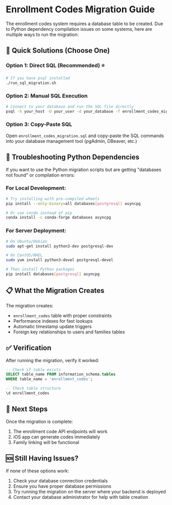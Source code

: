 # Enrollment Codes Migration Guide

The enrollment codes system requires a database table to be created. Due to Python dependency compilation issues on some systems, here are multiple ways to run the migration:

## 🎯 Quick Solutions (Choose One)

### Option 1: Direct SQL (Recommended) ⭐
```bash
# If you have psql installed
./run_sql_migration.sh
```

### Option 2: Manual SQL Execution
```bash
# Connect to your database and run the SQL file directly
psql -h your_host -U your_user -d your_database -f enrollment_codes_migration.sql
```

### Option 3: Copy-Paste SQL
Open `enrollment_codes_migration.sql` and copy-paste the SQL commands into your database management tool (pgAdmin, DBeaver, etc.)

## 🔧 Troubleshooting Python Dependencies

If you want to use the Python migration scripts but are getting "databases not found" or compilation errors:

### For Local Development:
```bash
# Try installing with pre-compiled wheels
pip install --only-binary=all databases[postgresql] asyncpg

# Or use conda instead of pip
conda install -c conda-forge databases asyncpg
```

### For Server Deployment:
```bash
# On Ubuntu/Debian
sudo apt-get install python3-dev postgresql-dev

# On CentOS/RHEL
sudo yum install python3-devel postgresql-devel

# Then install Python packages
pip install databases[postgresql] asyncpg
```

## 📋 What the Migration Creates

The migration creates:
- `enrollment_codes` table with proper constraints
- Performance indexes for fast lookups
- Automatic timestamp update triggers
- Foreign key relationships to users and families tables

## ✅ Verification

After running the migration, verify it worked:

```sql
-- Check if table exists
SELECT table_name FROM information_schema.tables 
WHERE table_name = 'enrollment_codes';

-- Check table structure
\d enrollment_codes
```

## 🚀 Next Steps

Once the migration is complete:
1. The enrollment code API endpoints will work
2. iOS app can generate codes immediately
3. Family linking will be functional

## 🆘 Still Having Issues?

If none of these options work:
1. Check your database connection credentials
2. Ensure you have proper database permissions
3. Try running the migration on the server where your backend is deployed
4. Contact your database administrator for help with table creation
